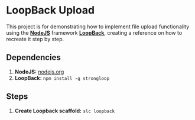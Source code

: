 # LoopBack Upload

This project is for demonstrating how to implement file upload functionality using the [**NodeJS**](https://nodejs.org/) framework [**LoopBack**](http://loopback.io), creating a reference on how to recreate it step by step.

## Dependencies
1. **NodeJS:** [nodejs.org](https://nodejs.org/)
2. **LoopBack:** `npm install -g strongloop`

## Steps
1. **Create Loopback scaffold:** `slc loopback`
	

	